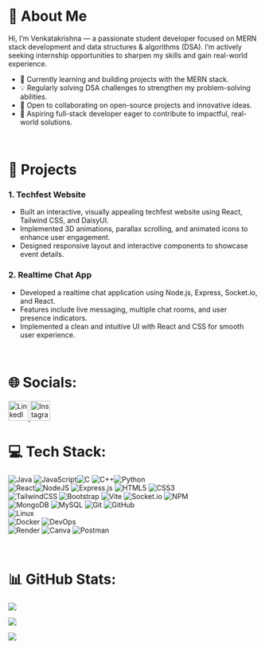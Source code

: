 # 💫 About Me

Hi, I’m Venkatakrishna — a passionate student developer focused on MERN stack development and data structures & algorithms (DSA). I’m actively seeking internship opportunities to sharpen my skills and gain real-world experience.

- 🔭 Currently learning and building projects with the MERN stack.
- 💡 Regularly solving DSA challenges to strengthen my problem-solving abilities.
- 🚀 Open to collaborating on open-source projects and innovative ideas.
- 🎯 Aspiring full-stack developer eager to contribute to impactful, real-world solutions.

<br>

# 🚀 Projects

### 1. **Techfest Website**

- Built an interactive, visually appealing techfest website using React, Tailwind CSS, and DaisyUI.
- Implemented 3D animations, parallax scrolling, and animated icons to enhance user engagement.
- Designed responsive layout and interactive components to showcase event details.

### 2. **Realtime Chat App**

- Developed a realtime chat application using Node.js, Express, Socket.io, and React.
- Features include live messaging, multiple chat rooms, and user presence indicators.
- Implemented a clean and intuitive UI with React and CSS for smooth user experience.

<br>

# 🌐 Socials:

<a href="https://www.linkedin.com/in/myana-venkatakrishna-76854032a">
  <img src="https://cdn.jsdelivr.net/gh/devicons/devicon/icons/linkedin/linkedin-original.svg" width="40" alt="LinkedIn"/>
</a>
<a href="https://instagram.com/myana_venkatakrishna">
  <img src="https://cdn-icons-png.flaticon.com/512/174/174855.png" width="40" alt="Instagram"/>
</a>

<br>

# 💻 Tech Stack:

![Java](https://img.shields.io/badge/java-%23ED8B00.svg?style=for-the-badge&logo=openjdk&logoColor=white) ![JavaScript](https://img.shields.io/badge/javascript-%23323330.svg?style=for-the-badge&logo=javascript&logoColor=%23F7DF1E)![C](https://img.shields.io/badge/c-%2300599C.svg?style=for-the-badge&logo=c&logoColor=white) ![C++](https://img.shields.io/badge/c++-%2300599C.svg?style=for-the-badge&logo=c%2B%2B&logoColor=white)![Python](https://img.shields.io/badge/python-%2314354C.svg?style=for-the-badge&logo=python&logoColor=white)
<br>
![React](https://img.shields.io/badge/react-%2320232a.svg?style=for-the-badge&logo=react&logoColor=%2361DAFB)![NodeJS](https://img.shields.io/badge/node.js-6DA55F?style=for-the-badge&logo=node.js&logoColor=white) ![Express.js](https://img.shields.io/badge/express.js-%23404d59.svg?style=for-the-badge&logo=express&logoColor=white) ![HTML5](https://img.shields.io/badge/html5-%23E34F26.svg?style=for-the-badge&logo=html5&logoColor=white) ![CSS3](https://img.shields.io/badge/css3-%231572B6.svg?style=for-the-badge&logo=css3&logoColor=white)
<br> ![TailwindCSS](https://img.shields.io/badge/tailwindcss-%2338B2AC.svg?style=for-the-badge&logo=tailwind-css&logoColor=white) ![Bootstrap](https://img.shields.io/badge/bootstrap-%2523ED8B00.svg?style=for-the-badge&logo=openjdk&logoColor=black) ![Vite](https://img.shields.io/badge/vite-%23646CFF.svg?style=for-the-badge&logo=vite&logoColor=white) ![Socket.io](https://img.shields.io/badge/Socket.io-black?style=for-the-badge&logo=socket.io&badgeColor=010101) ![NPM](https://img.shields.io/badge/NPM-%23CB3837.svg?style=for-the-badge&logo=npm&logoColor=white)<br> ![MongoDB](https://img.shields.io/badge/MongoDB-%234ea94b.svg?style=for-the-badge&logo=mongodb&logoColor=white) ![MySQL](https://img.shields.io/badge/mysql-4479A1.svg?style=for-the-badge&logo=mysql&logoColor=white) ![Git](https://img.shields.io/badge/git-%23F05033.svg?style=for-the-badge&logo=git&logoColor=white) ![GitHub](https://img.shields.io/badge/github-%23121011.svg?style=for-the-badge&logo=github&logoColor=white)
<br> ![Linux](https://img.shields.io/badge/linux-%23000000.svg?style=for-the-badge&logo=linux&logoColor=white) <br>
![Docker](https://img.shields.io/badge/docker-%230db7ed.svg?style=for-the-badge&logo=docker&logoColor=white)
![DevOps](https://img.shields.io/badge/DevOps-%235C2D91.svg?style=for-the-badge&logo=azuredevops&logoColor=white)
<br> ![Render](https://img.shields.io/badge/Render-%46E3B7.svg?style=for-the-badge&logo=render&logoColor=white) ![Canva](https://img.shields.io/badge/Canva-%2300C4CC.svg?style=for-the-badge&logo=Canva&logoColor=white) ![Postman](https://img.shields.io/badge/Postman-FF6C37?style=for-the-badge&logo=postman&logoColor=white)

<br>

# 📊 GitHub Stats:

![](https://github-readme-stats.vercel.app/api?username=Venkatakrishna8730&theme=dark&hide_border=false&include_all_commits=false&count_private=false)

![](https://github-readme-stats.vercel.app/api/top-langs/?username=Venkatakrishna8730&theme=dark&hide_border=false&include_all_commits=false&count_private=false&layout=compact)

[![](https://visitcount.itsvg.in/api?id=Venkatakrishna8730&icon=0&color=0)](https://visitcount.itsvg.in)
